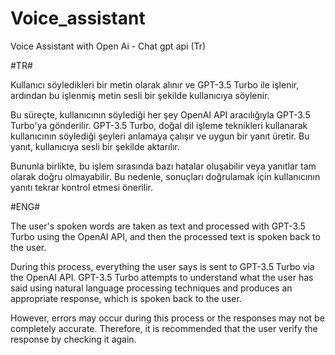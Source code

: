 # Voice_assistant
 Voice Assistant with Open Ai - Chat gpt api (Tr)

#TR#

Kullanıcı söyledikleri bir metin olarak alınır ve GPT-3.5 Turbo ile işlenir, ardından bu işlenmiş metin sesli bir şekilde kullanıcıya söylenir.

Bu süreçte, kullanıcının söylediği her şey OpenAI API aracılığıyla GPT-3.5 Turbo'ya gönderilir. GPT-3.5 Turbo, doğal dil işleme teknikleri kullanarak kullanıcının söylediği şeyleri anlamaya çalışır ve uygun bir yanıt üretir. Bu yanıt, kullanıcıya sesli bir şekilde aktarılır.

Bununla birlikte, bu işlem sırasında bazı hatalar oluşabilir veya yanıtlar tam olarak doğru olmayabilir. Bu nedenle, sonuçları doğrulamak için kullanıcının yanıtı tekrar kontrol etmesi önerilir.

#ENG#

The user's spoken words are taken as text and processed with GPT-3.5 Turbo using the OpenAI API, and then the processed text is spoken back to the user.

During this process, everything the user says is sent to GPT-3.5 Turbo via the OpenAI API. GPT-3.5 Turbo attempts to understand what the user has said using natural language processing techniques and produces an appropriate response, which is spoken back to the user.

However, errors may occur during this process or the responses may not be completely accurate. Therefore, it is recommended that the user verify the response by checking it again.
